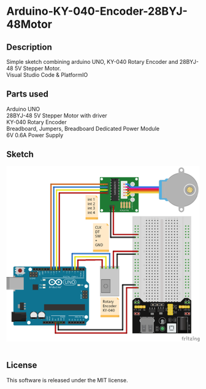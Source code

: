 # Arduino-KY-040-Encoder-28BYJ-48Motor

Description
-------

Simple sketch combining arduino UNO, KY-040 Rotary Encoder and 28BYJ-48 5V Stepper Motor. <br>
Visual Studio Code & PlatformIO

Parts used
-------

Arduino UNO<br>
28BYJ-48 5V Stepper Motor with driver<br>
KY-040 Rotary Encoder<br>
Breadboard, Jumpers, Breadboard Dedicated Power Module<br>
6V 0.6A Power Supply<br>

Sketch
-------

<img src="/FritzingSketch/Arduino Uno Encoder_bb.png" alt="My cool logo"/>
<br>
<br>

License
-------

This software is released under the MIT license.
